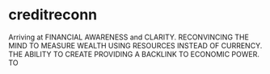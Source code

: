 # creditreconn
Arriving at FINANCIAL AWARENESS and CLARITY. RECONVINCING THE MIND TO MEASURE WEALTH USING RESOURCES INSTEAD OF CURRENCY. THE ABILITY TO CREATE PROVIDING A BACKLINK TO ECONOMIC POWER. TO 
